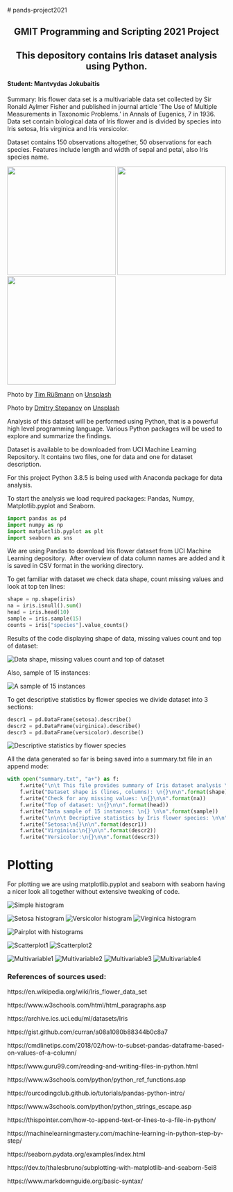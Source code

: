 <p># pands-project2021</p>
<h2 style="text-align: center;">GMIT Programming and Scripting 2021 Project</h2>
<h2 style="text-align: center;">This depository contains Iris dataset analysis using Python.</h2>
<h4>Student: Mantvydas Jokubaitis</h4>
<p>Summary: Iris flower data set is a multivariable data set collected by Sir Ronald Aylmer Fisher and published in journal article &apos;The Use of Multiple Measurements in Taxonomic Problems.&apos; in Annals of Eugenics, 7 in 1936. Data set contain biological data of Iris flower and is divided by species into Iris setosa, Iris virginica and Iris versicolor.</p>
<p>Dataset contains 150 observations altogether, 50 observations for each species. Features include length and width of sepal and petal, also Iris species name.</p>


<img src="https://github.com/Mantvydas-data/pands-project2021/blob/main/readme_images/tim-russmann-hws29QtFM3U-unsplash.jpg" width="250"/> <img src="https://www.fs.fed.us/wildflowers/beauty/iris/images/flower/blueflagiris_flower_lg.jpg" width="250"/> <img src="https://github.com/Mantvydas-data/pands-project2021/blob/main/readme_images/dmitry-stepanov-o7zBtfqfxxo-unsplash.jpg" width="250"/>


Photo by <a href="https://unsplash.com/@timaesthetic?utm_source=unsplash&utm_medium=referral&utm_content=creditCopyText">Tim Rüßmann</a> on <a href="https://unsplash.com/s/photos/iris-flower?utm_source=unsplash&utm_medium=referral&utm_content=creditCopyText">Unsplash</a>

Photo by <a href="https://unsplash.com/@stepanovgg?utm_source=unsplash&utm_medium=referral&utm_content=creditCopyText">Dmitry Stepanov</a> on <a href="https://unsplash.com/s/photos/iris-flower?utm_source=unsplash&utm_medium=referral&utm_content=creditCopyText">Unsplash</a>
  

<p>Analysis of this dataset will be performed using Python, that is a powerful high level programming language. Various Python packages will be used to explore and summarize the findings.&nbsp;</p>
<p>Dataset is available to be downloaded from UCI Machine Learning Repository. It contains two files, one for data and one for dataset description.</p>
<p>For this project Python 3.8.5 is being used with Anaconda package for data analysis.</p>
<p>To start the analysis we load required packages: Pandas, Numpy, Matplotlib.pyplot and Seaborn.</p>

```python
import pandas as pd
import numpy as np
import matplotlib.pyplot as plt
import seaborn as sns
```
<p>We are using Pandas to download Iris flower dataset from UCI Machine Learning depository. &nbsp;After overview of data column names are added and it is saved in CSV format in the working directory.</p>
<p>To get familiar with dataset we check data shape, count missing values and look at top ten lines:</p>

```python
shape = np.shape(iris)
na = iris.isnull().sum()
head = iris.head(10) 
sample = iris.sample(15)
counts = iris["species"].value_counts()
```
<p>Results of the code displaying shape of data, missing values count and top of dataset:</p>

![Data shape, missing values count and top of dataset](https://github.com/Mantvydas-data/pands-project2021/blob/main/readme_images/1.PNG) 

<p>Also, sample of 15 instances:</p>

![A sample of 15 instances](https://github.com/Mantvydas-data/pands-project2021/blob/main/readme_images/2.PNG)

<p>To get descriptive statistics by flower species we divide dataset into 3 sections:</p>

```python
descr1 = pd.DataFrame(setosa).describe()
descr2 = pd.DataFrame(virginica).describe()
descr3 = pd.DataFrame(versicolor).describe()
```
![Descriptive statistics by flower species](https://github.com/Mantvydas-data/pands-project2021/blob/main/readme_images/3.PNG)


<p>All the data generated so far is being saved into a summary.txt file in an append mode:</p>

```python
with open("summary.txt", "a+") as f:
    f.write("\n\t This file provides summary of Iris dataset analysis \n\n")
    f.write("Dataset shape is (lines, columns): \n{}\n\n".format(shape))
    f.write("Check for any missing values: \n{}\n\n".format(na))
    f.write("Top of dataset: \n{}\n\n".format(head))
    f.write("Data sample of 15 instances: \n{} \n\n".format(sample))
    f.write("\n\n\t Decriptive statistics by Iris flower species: \n\n")
    f.write("Setosa:\n{}\n\n".format(descr1))
    f.write("Virginica:\n{}\n\n".format(descr2))
    f.write("Versicolor:\n{}\n\n".format(descr3))
```

# Plotting
<p>For plotting we are using matplotlib.pyplot and seaborn with seaborn having a nicer look all together without extensive tweaking of code.</p>

![Simple histogram](https://github.com/Mantvydas-data/pands-project2021/blob/main/1simple_histogram.png)


![Setosa histogram](https://github.com/Mantvydas-data/pands-project2021/blob/main/2setosa_histogram.png)
![Versicolor histogram](https://github.com/Mantvydas-data/pands-project2021/blob/main/3versicolor_histogram.png)
![Virginica histogram](https://github.com/Mantvydas-data/pands-project2021/blob/main/4virginica_histogram.png)

![Pairplot with histograms](https://github.com/Mantvydas-data/pands-project2021/blob/main/5pairplot_histogram.png)

![Scatterplot1](https://github.com/Mantvydas-data/pands-project2021/blob/main/6scatterplot1.png)
![Scatterplot2](https://github.com/Mantvydas-data/pands-project2021/blob/main/7scatterplot2.png)


![Multivariable1](https://github.com/Mantvydas-data/pands-project2021/blob/main/8multivariable1.png) ![Multivariable2](https://github.com/Mantvydas-data/pands-project2021/blob/main/9multivariable2.png)
![Multivariable3](https://github.com/Mantvydas-data/pands-project2021/blob/main/10multivariable3.png) ![Multivariable4](https://github.com/Mantvydas-data/pands-project2021/blob/main/11multivariable4.png)

<h3>References of sources used:</h3>
<p>https://en.wikipedia.org/wiki/Iris_flower_data_set</p>
<p>https://www.w3schools.com/html/html_paragraphs.asp</p>
<p>https://archive.ics.uci.edu/ml/datasets/Iris</p>
<p>https://gist.github.com/curran/a08a1080b88344b0c8a7</p>
<p>https://cmdlinetips.com/2018/02/how-to-subset-pandas-dataframe-based-on-values-of-a-column/</p>
<p>https://www.guru99.com/reading-and-writing-files-in-python.html</p>
<p>https://www.w3schools.com/python/python_ref_functions.asp</p>
<p>https://ourcodingclub.github.io/tutorials/pandas-python-intro/</p>
<p>https://www.w3schools.com/python/python_strings_escape.asp</p>
<p>https://thispointer.com/how-to-append-text-or-lines-to-a-file-in-python/</p>
<p>https://machinelearningmastery.com/machine-learning-in-python-step-by-step/</p>
<p>https://seaborn.pydata.org/examples/index.html</p>
<p>https://dev.to/thalesbruno/subplotting-with-matplotlib-and-seaborn-5ei8</p>
<p>https://www.markdownguide.org/basic-syntax/</p>
